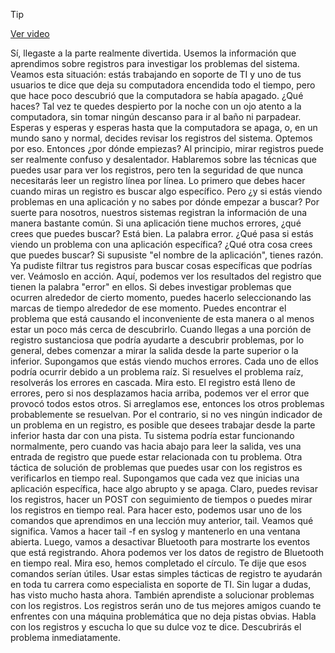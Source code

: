 > [!TIP]  
> [Ver video](https://youtu.be/ilY-7-Evk1c)

Sí, llegaste a la parte realmente divertida. Usemos la información que aprendimos sobre registros para investigar los problemas del sistema. Veamos esta situación: estás trabajando en soporte de TI y uno de tus usuarios te dice que deja su computadora encendida todo el tiempo, pero que hace poco descubrió que la computadora se había apagado. ¿Qué haces? Tal vez te quedes despierto por la noche con un ojo atento a la computadora, sin tomar ningún descanso para ir al baño ni parpadear. Esperas y esperas y esperas hasta que la computadora se apaga, o, en un mundo sano y normal, decides revisar los registros del sistema. Optemos por eso. Entonces ¿por dónde empiezas? Al principio, mirar registros puede ser realmente confuso y desalentador. Hablaremos sobre las técnicas que puedes usar para ver los registros, pero ten la seguridad de que nunca necesitarás leer un registro línea por línea. Lo primero que debes hacer cuando miras un registro es buscar algo específico. Pero ¿y si estás viendo problemas en una aplicación y no sabes por dónde empezar a buscar? Por suerte para nosotros, nuestros sistemas registran la información de una manera bastante común. Si una aplicación tiene muchos errores, ¿qué crees que puedes buscar? Está bien. La palabra error. ¿Qué pasa si estás viendo un problema con una aplicación específica? ¿Qué otra cosa crees que puedes buscar? Si supusiste "el nombre de la aplicación", tienes razón. Ya pudiste filtrar tus registros para buscar cosas específicas que podrías ver. Veámoslo en acción. Aquí, podemos ver los resultados del registro que tienen la palabra "error" en ellos. Si debes investigar problemas que ocurren alrededor de cierto momento, puedes hacerlo seleccionando las marcas de tiempo alrededor de ese momento. Puedes encontrar el problema que está causando el inconveniente de esta manera o al menos estar un poco más cerca de descubrirlo. Cuando llegas a una porción de registro sustanciosa que podría ayudarte a descubrir problemas, por lo general, debes comenzar a mirar la salida desde la parte superior o la inferior. Supongamos que estás viendo muchos errores. Cada uno de ellos podría ocurrir debido a un problema raíz. Si resuelves el problema raíz, resolverás los errores en cascada. Mira esto. El registro está lleno de errores, pero si nos desplazamos hacia arriba, podemos ver el error que provocó todos estos otros. Si arreglamos ese, entonces los otros problemas probablemente se resuelvan. Por el contrario, si no ves ningún indicador de un problema en un registro, es posible que desees trabajar desde la parte inferior hasta dar con una pista. Tu sistema podría estar funcionando normalmente, pero cuando vas hacia abajo para leer la salida, ves una entrada de registro que puede estar relacionada con tu problema. Otra táctica de solución de problemas que puedes usar con los registros es verificarlos en tiempo real. Supongamos que cada vez que inicias una aplicación específica, hace algo abrupto y se apaga. Claro, puedes revisar los registros, hacer un POST con seguimiento de tiempos o puedes mirar los registros en tiempo real. Para hacer esto, podemos usar uno de los comandos que aprendimos en una lección muy anterior, tail. Veamos qué significa. Vamos a hacer tail -f en syslog y mantenerlo en una ventana abierta. Luego, vamos a desactivar Bluetooth para mostrarte los eventos que está registrando. Ahora podemos ver los datos de registro de Bluetooth en tiempo real. Mira eso, hemos completado el círculo. Te dije que esos comandos serían útiles. Usar estas simples tácticas de registro te ayudarán en toda tu carrera como especialista en soporte de TI. Sin lugar a dudas, has visto mucho hasta ahora. También aprendiste a solucionar problemas con los registros. Los registros serán uno de tus mejores amigos cuando te enfrentes con una máquina problemática que no deja pistas obvias. Habla con los registros y escucha lo que su dulce voz te dice. Descubrirás el problema inmediatamente.